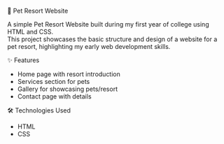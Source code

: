 🐾 Pet Resort Website  

A simple Pet Resort Website built during my first year of college using HTML and CSS.  
This project showcases the basic structure and design of a website for a pet resort, highlighting my early web development skills.  

 ✨ Features
- Home page with resort introduction  
- Services section for pets  
- Gallery for showcasing pets/resort  
- Contact page with details  

 🛠️ Technologies Used
- HTML 
- CSS


   
